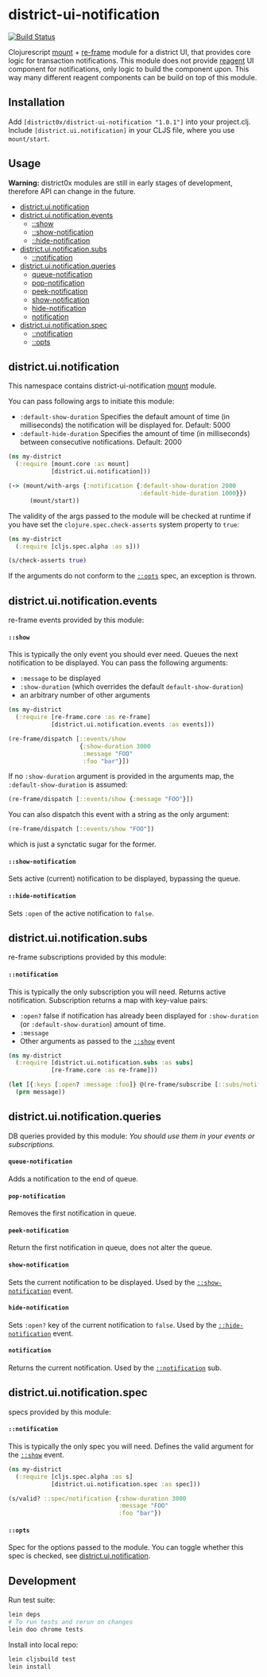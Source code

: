 # district-ui-notification

[![Build Status](https://travis-ci.org/district0x/district-ui-notification.svg?branch=master)](https://travis-ci.org/district0x/district-ui-notification)

Clojurescript [mount](https://github.com/tolitius/mount) + [re-frame](https://github.com/Day8/re-frame) module for a district UI, that provides core logic for transaction notifications. This module does not provide [reagent](https://github.com/reagent-project/reagent) UI component for notifications, only
logic to build the component upon. This way many different reagent components can be build on top of this module.

## Installation
Add `[district0x/district-ui-notification "1.0.1"]` into your project.clj.<br/>
Include `[district.ui.notification]` in your CLJS file, where you use `mount/start`.

## Usage

**Warning:** district0x modules are still in early stages of development, therefore API can change in the future.

- [district.ui.notification](#districtuinotification)
- [district.ui.notification.events](#districtuinotificationevents)
  - [::show](#show)
  - [::show-notification](#shownotification)
  - [::hide-notification](#hidenotification)
- [district.ui.notification.subs](#districtuinotificationsubs)
  - [::notification](#notification)
- [district.ui.notification.queries](#districtuinotificationqueries)
  - [queue-notification](#queuenotificationquery)
  - [pop-notification](#popnotificationquery)
  - [peek-notification](#peeknotificationquery)
  - [show-notification](#shownotificationquery)
  - [hide-notification](#hidenotificationquery)
  - [notification](#notificationquery)
- [district.ui.notification.spec](#districtuinotificationspec)
  - [::notification](#notification-spec)
  - [::opts](#opts-spec)

## <a name="districtuinotification"> district.ui.notification

This namespace contains district-ui-notification [mount](https://github.com/tolitius/mount) module.

You can pass following args to initiate this module:
* `:default-show-duration` Specifies the default amount of time (in milliseconds) the notification will be displayed for. Default: 5000
* `:default-hide-duration` Specifies the amount of time (in milliseconds) between consecutive notifications. Default: 2000

```clojure
(ns my-district
  (:require [mount.core :as mount]
            [district.ui.notification]))

(-> (mount/with-args {:notification {:default-show-duration 2000
                                     :default-hide-duration 1000}})
      (mount/start))
```

The validity of the args passed to the module will be checked at runtime if you have set the `clojure.spec.check-asserts` system property to `true`:

```clojure
(ns my-district
  (:require [cljs.spec.alpha :as s]))

(s/check-asserts true)
```
If the arguments do not conform to the [`::opts`](#opts) spec, an exception is thrown.

## <a name="districtuinotificationevents"> district.ui.notification.events

re-frame events provided by this module:

#### <a name="show"> `::show`

This is typically the only event you should ever need. Queues the next notification to be displayed.
You can pass the following arguments:

* `:message` to be displayed
* `:show-duration` (which overrides the default `default-show-duration`)
* an arbitrary number of other arguments

```clojure
(ns my-district
  (:require [re-frame.core :as re-frame]
            [district.ui.notification.events :as events]))

(re-frame/dispatch [::events/show
                    {:show-duration 3000
                     :message "FOO"
                     :foo "bar"}])
```

If no `:show-duration` argument is provided in the arguments map, the `:default-show-duration` is assumed:

```clojure
(re-frame/dispatch [::events/show {:message "FOO"}])
```

You can also dispatch this event with a string as the only argument:

```clojure
(re-frame/dispatch [::events/show "FOO"])
```

which is just a synctatic sugar for the former.

#### <a name="shownotification"> `::show-notification`

Sets active (current) notification to be displayed, bypassing the queue.

#### <a name="hidenotification"> `::hide-notification`

Sets `:open` of the active notification to `false`.

## <a name="districtuinotificationsubs"> district.ui.notification.subs

re-frame subscriptions provided by this module:

#### <a name="notification"> `::notification`

This is typically the only subscription you will need. Returns active notification.
Subscription returns a map with key-value pairs:

* `:open?` false if notification has already been displayed for `:show-duration` (or `:default-show-duration`) amount of time.
* `:message`
*  Other arguments as passed to the [`::show`](#show) event

```clojure
(ns my-district
  (:require [district.ui.notification.subs :as subs]
            [re-frame.core :as re-frame]))

(let [{:keys [:open? :message :foo]} @(re-frame/subscribe [::subs/notification])]
  (prn message))
```

## <a name="districtuinotificationqueries"> district.ui.notification.queries

DB queries provided by this module:
*You should use them in your events or subscriptions.*

#### <a name="queuenotificationquery"> `queue-notification`

Adds a notification to the end of queue.

#### <a name="popnotificationquery"> `pop-notification`

Removes the first notification in queue.

#### <a name="peeknotificationquery"> `peek-notification`

Return the first notification in queue, does not alter the queue.

#### <a name="shownotificationquery"> `show-notification`

Sets the current notification to be displayed. Used by the [`::show-notification`](#shownotification) event.

#### <a name="hidenotificationquery"> `hide-notification`

Sets `:open?` key of the current notification to `false`. Used by the [`::hide-notification`](#hidenotification) event.

#### <a name="notificationquery"> `notification`

Returns the current notification. Used by the [`::notification`](#notification) sub.

## <a name="districtuinotificationspec"> district.ui.notification.spec

specs provided by this module:

#### <a name="notification-spec">`::notification`

This is typically the only spec you will need. Defines the valid argument for the [`::show`](#show) event.

```clojure
(ns my-district
  (:require [cljs.spec.alpha :as s]
            [district.ui.notification.spec :as spec]))

(s/valid? ::spec/notification {:show-duration 3000
                               :message "FOO"
                               :foo "bar"})
```

#### <a name="opts-spec">`::opts`

Spec for the options passed to the module. You can toggle whether this spec is checked, see [district.ui.notification](#districtuinotification).

## Development

Run test suite:

```bash
lein deps
# To run tests and rerun on changes
lein doo chrome tests
```
Install into local repo:

```bash
lein cljsbuild test
lein install
```
